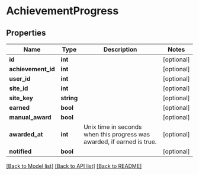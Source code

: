 # AchievementProgress

## Properties
Name | Type | Description | Notes
------------ | ------------- | ------------- | -------------
**id** | **int** |  | [optional] 
**achievement_id** | **int** |  | [optional] 
**user_id** | **int** |  | [optional] 
**site_id** | **int** |  | [optional] 
**site_key** | **string** |  | [optional] 
**earned** | **bool** |  | [optional] 
**manual_award** | **bool** |  | [optional] 
**awarded_at** | **int** | Unix time in seconds when this progress was awarded, if earned is true. | [optional] 
**notified** | **bool** |  | [optional] 

[[Back to Model list]](../README.md#documentation-for-models) [[Back to API list]](../README.md#documentation-for-api-endpoints) [[Back to README]](../README.md)


